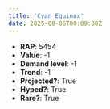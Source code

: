 ```yaml
---
title: 'Cyan Equinox'
date: 2025-08-06T00:00:00Z
---
```

- **RAP**: 5454
- **Value**: -1
- **Demand level**: -1
- **Trend**: -1
- **Projected?**: True
- **Hyped?**: True
- **Rare?**: True
